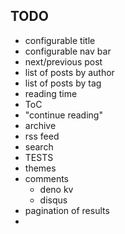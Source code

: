## TODO

- configurable title
- configurable nav bar
- next/previous post
- list of posts by author
- list of posts by tag
- reading time
- ToC
- "continue reading"
- archive
- rss feed
- search
- TESTS
- themes
- comments
  - deno kv
  - disqus
- pagination of results
-
